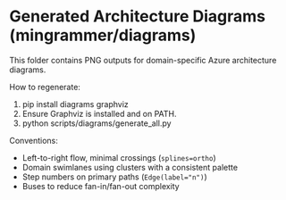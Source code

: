 # Generated Architecture Diagrams (mingrammer/diagrams)

This folder contains PNG outputs for domain-specific Azure architecture diagrams.

How to regenerate:
1. pip install diagrams graphviz
2. Ensure Graphviz is installed and on PATH.
3. python scripts/diagrams/generate_all.py

Conventions:
- Left-to-right flow, minimal crossings (`splines=ortho`)
- Domain swimlanes using clusters with a consistent palette
- Step numbers on primary paths (`Edge(label="n")`)
- Buses to reduce fan-in/fan-out complexity